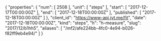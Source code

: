 {
  "properties": {
    "num": [
      2508
    ],
    "unit": [
      "steps"
    ],
    "start": [
      "2017-12-17T00:00:00Z"
    ],
    "end": [
      "2017-12-18T00:00:00Z"
    ],
    "published": [
      "2017-12-18T00:00:00Z"
    ]
  },
  "client_id": "https://www-api.jvt.me/fit",
  "date": "2017-12-18T00:00:00Z",
  "kind": "steps",
  "h": "h-measure",
  "slug": "2017/12/b1hh5",
  "aliases": [
    "/mf2/afe224bb-4fc0-4e94-b026-f82ff9eb4e94/"
  ]
}
